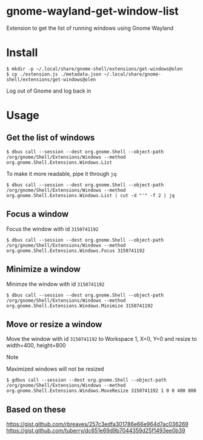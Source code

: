 # gnome-wayland-get-window-list
Extension to get the list of running windows using Gnome Wayland

# Install
```
$ mkdir -p ~/.local/share/gnome-shell/extensions/get-windows@olen
$ cp ./extension.js ./metadata.json ~/.local/share/gnome-shell/extensions/get-windows@olen
```

Log out of Gnome and log back in

# Usage

## Get the list of windows
```
$ dbus call --session --dest org.gnome.Shell --object-path /org/gnome/Shell/Extensions/Windows --method org.gnome.Shell.Extensions.Windows.List
```
To make it more readable, pipe it through `jq`:
```
$ dbus call --session --dest org.gnome.Shell --object-path /org/gnome/Shell/Extensions/Windows --method org.gnome.Shell.Extensions.Windows.List | cut -d "'" -f 2 | jq
```

## Focus a window
Focus the window with id `3150741192`
```
$ dbus call --session --dest org.gnome.Shell --object-path /org/gnome/Shell/Extensions/Windows --method org.gnome.Shell.Extensions.Windows.Focus 3150741192
```

## Minimize a window
Minimze the window with id `3150741192`
```
$ dbus call --session --dest org.gnome.Shell --object-path /org/gnome/Shell/Extensions/Windows --method org.gnome.Shell.Extensions.Windows.Minimize 3150741192
```

## Move or resize a window

Move the window with id `3150741192` to Workspace 1, X=0, Y=0 and resize to width=400, height=800

> [!NOTE] 
> Maximized windows will not be resized

```
$ gdbus call --session --dest org.gnome.Shell --object-path /org/gnome/Shell/Extensions/Windows --method org.gnome.Shell.Extensions.Windows.MoveResize 3150741192 1 0 0 400 800
```



## Based on these

https://gist.github.com/rbreaves/257c3edfa301786e66e964d7ac036269
https://gist.github.com/tuberry/dc651e69d9b7044359d25f1493ee0b39
